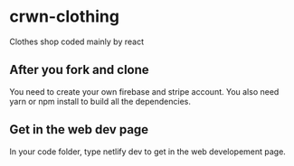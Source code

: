 # crwn-clothing
Clothes shop coded mainly by react 

## After you fork and clone
You need to create your own firebase and stripe account. You also need yarn or npm install to build all the dependencies.

## Get in the web dev page
In your code folder, type netlify dev to get in the web developement page.

